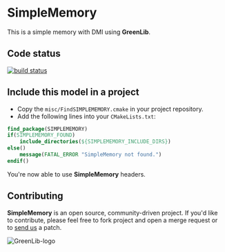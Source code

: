 # SimpleMemory

This is a simple memory with DMI using **GreenLib**.

## Code status

[![build status](http://ci.greensocs.com/projects/9/status.png?ref=master)](http://ci.greensocs.com/projects/9?ref=master)

## Include this model in a project

* Copy the `misc/FindSIMPLEMEMORY.cmake` in your project repository.
* Add the following lines into your `CMakeLists.txt`:

``` cmake
find_package(SIMPLEMEMORY)
if(SIMPLEMEMORY_FOUND)
    include_directories(${SIMPLEMEMORY_INCLUDE_DIRS})
else()
    message(FATAL_ERROR "SimpleMemory not found.")
endif()
```

You're now able to use **SimpleMemory** headers.

## Contributing

**SimpleMemory** is an open source, community-driven project. If you'd like to contribute, please feel free to fork project and open a merge request or to [send us] a patch. 

[send us]:http://www.greensocs.com/contact

![GreenLib-logo](http://static.greensocs.com/logo.png)
